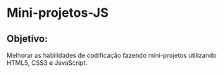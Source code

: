 # Mini-projetos-JS
 ## Objetivo:
Melhorar as habilidades de codificação fazendo mini-projetos utilizando HTML5, CSS3 e JavaScript.
